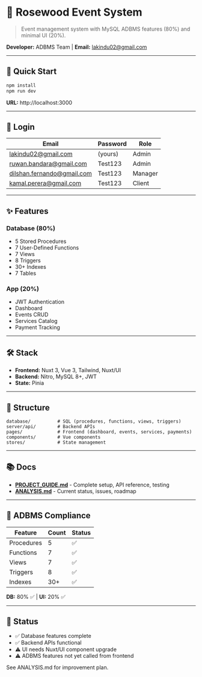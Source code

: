 # 🌲 Rosewood Event System

> Event management system with MySQL ADBMS features (80%) and minimal UI (20%).

**Developer:** ADBMS Team  | **Email:** lakindu02@gmail.com

---

## 🚀 Quick Start

```bash
npm install
npm run dev
```

**URL:** http://localhost:3000

---

## 🔑 Login

| Email | Password | Role |
|-------|----------|------|
| lakindu02@gmail.com | (yours) | Admin |
| ruwan.bandara@gmail.com | Test123 | Admin |
| dilshan.fernando@gmail.com | Test123 | Manager |
| kamal.perera@gmail.com | Test123 | Client |

---

## ✨ Features

### Database (80%)
- 5 Stored Procedures
- 7 User-Defined Functions
- 7 Views
- 8 Triggers
- 30+ Indexes
- 7 Tables

### App (20%)
- JWT Authentication
- Dashboard
- Events CRUD
- Services Catalog
- Payment Tracking

---

## 🛠️ Stack

- **Frontend:** Nuxt 3, Vue 3, Tailwind, Nuxt/UI
- **Backend:** Nitro, MySQL 8+, JWT
- **State:** Pinia

---

## 📁 Structure

```
database/          # SQL (procedures, functions, views, triggers)
server/api/        # Backend APIs
pages/             # Frontend (dashboard, events, services, payments)
components/        # Vue components
stores/            # State management
```

---

## 📚 Docs

- **[PROJECT_GUIDE.md](PROJECT_GUIDE.md)** - Complete setup, API reference, testing
- **[ANALYSIS.md](ANALYSIS.md)** - Current status, issues, roadmap

---

## 🎯 ADBMS Compliance

| Feature | Count | Status |
|---------|-------|--------|
| Procedures | 5 | ✅ |
| Functions | 7 | ✅ |
| Views | 7 | ✅ |
| Triggers | 8 | ✅ |
| Indexes | 30+ | ✅ |

**DB:** 80% ✅ | **UI:** 20% ✅

---

## 📝 Status

- ✅ Database features complete
- ✅ Backend APIs functional
- ⚠️ UI needs Nuxt/UI component upgrade
- ⚠️ ADBMS features not yet called from frontend

See ANALYSIS.md for improvement plan.
